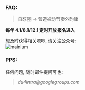 <br/>

<h3>FAQ:</h3>
<blockquote>
<p>
    自怼圈 -> 营造被动节奏外韵律
</p>
</blockquote>
<p>
<b>每年 4.1/8.1/12.1 定时开放报名进入
</b>

</p>
<p>想及时获得相关嗯哼, 请关注公众号:
    <br/>
<img alt="mainium" src="https://ipic.zoomquiet.top/2019-10-12-mainium-qr-barnner.jpg"/>
<!--
<img alt="PythoniCamp" src="http://0.zoomquiet.top/logos/101.camp/banner_101camp_h191.jpg"/>
    <br/>
实在想立即开始感受, 可以加入知识星球(免费):
    <br/>

<img alt="蟒营101camp" src="https://ipic.zoomquiet.top/2019-08-09-190809camp101.jpeg"/>

-->
</p>

<h4>蟒营:</h4>
<hr/>

<h3>精品小班5Py 初十上线</h3>
<blockquote><p>
    
<ul>
    <li>
    开始报名: <b>2020.2.3</b>
    </li>
    <li>
    报名结束: <b>2020.2.24</b>
    </li>
    <li>
    正式开课: <b>2020.3.2</b>
    </li>
    <li>
    课程结束: <b>2020.4.12</b>
    </li>
</ul>

<img alt="101camp5py" src="http://ydlj.zoomquiet.top/ipic/2020-02-02-200202RQ5py_only.jpg"/>

</p></blockquote>


<hr/>

<h2>蟒营</h2>
<p>
    伴你重享<b>学习</b>乐趣
</p>
<blockquote>
<p>
    <b>
    101.camp
    </b>
</p>
<p>
    <i>
    Reactivate Joy by Self-teach <b>with You</b>
    </i>
</p>
</blockquote>


<br/>
任何问题可先进入知识星球<b>(免费)</b>咨询:
<br/>
<img alt="FAQ" 
    src="https://ipic.zoomquiet.top/2019-08-28-FAQ101camp.jpeg"/>


<!--
<img alt="PythoniCamp" src="http://0.zoomquiet.top/logos/101.camp/banner_101camp_h191.jpg"/>

    <br/>
实在想立即开始感受蟒营, 可以加入知识星球(免费):
    <br/>

<img alt="蟒营101camp" src="https://ipic.zoomquiet.top/2019-08-09-190809camp101.jpeg"/>

-->
</p>


<h3>PPS:</h3>
<p>
    任何问题, 随时邮件提问可也:
</p>
<blockquote>
<p>
    <i>
    du4intra@googlegroups.com
    </i>
</p>
</blockquote>


